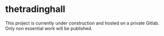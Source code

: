 thetradinghall
==============

This project is currently under construction and hosted on a private Gitlab. Only non essential work will be published.

